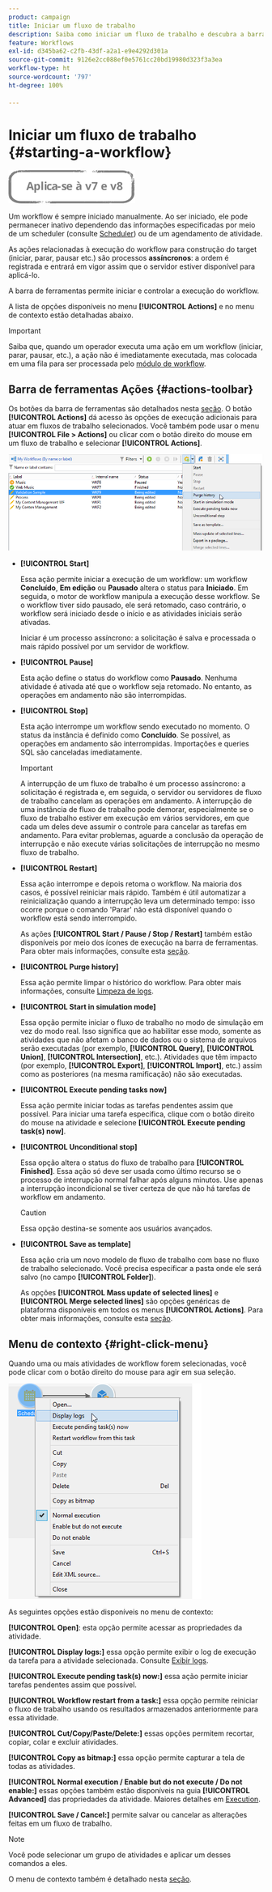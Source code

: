 ```yaml
---
product: campaign
title: Iniciar um fluxo de trabalho
description: Saiba como iniciar um fluxo de trabalho e descubra a barra de ferramentas de ações e o menu de clique com o botão direito do mouse do fluxo de trabalho
feature: Workflows
exl-id: d345ba62-c2fb-43df-a2a1-e9e4292d301a
source-git-commit: 9126e2cc088ef0e5761cc20bd19980d323f3a3ea
workflow-type: ht
source-wordcount: '797'
ht-degree: 100%

---
```


# Iniciar um fluxo de trabalho {#starting-a-workflow}

![](../../assets/common.svg)

Um workflow é sempre iniciado manualmente. Ao ser iniciado, ele pode permanecer inativo dependendo das informações especificadas por meio de um scheduler (consulte [Scheduler](scheduler.md)) ou de um agendamento de atividade. 

As ações relacionadas à execução do workflow para construção do target (iniciar, parar, pausar etc.) são processos **assíncronos**: a ordem é registrada e entrará em vigor assim que o servidor estiver disponível para aplicá-lo.

A barra de ferramentas permite iniciar e controlar a execução do workflow.

A lista de opções disponíveis no menu **[!UICONTROL Actions]** e no menu de contexto estão detalhadas abaixo.

>[!IMPORTANT]
>
>Saiba que, quando um operador executa uma ação em um workflow (iniciar, parar, pausar, etc.), a ação não é imediatamente executada, mas colocada em uma fila para ser processada pelo [módulo de workflow](architecture.md).

## Barra de ferramentas Ações {#actions-toolbar}

Os botões da barra de ferramentas são detalhados nesta [seção](../../campaign/using/marketing-campaign-deliveries.md#building-the-main-target-in-a-workflow). O botão **[!UICONTROL Actions]** dá acesso às opções de execução adicionais para atuar em fluxos de trabalho selecionados. Você também pode usar o menu **[!UICONTROL File > Actions]** ou clicar com o botão direito do mouse em um fluxo de trabalho e selecionar **[!UICONTROL Actions]**.

![](assets/purge_historique.png)

* **[!UICONTROL Start]**

   Essa ação permite iniciar a execução de um workflow: um workflow **Concluído**, **Em edição** ou **Pausado** altera o status para **Iniciado**. Em seguida, o motor de workflow manipula a execução desse workflow. Se o workflow tiver sido pausado, ele será retomado, caso contrário, o workflow será iniciado desde o início e as atividades iniciais serão ativadas.

   Iniciar é um processo assíncrono: a solicitação é salva e processada o mais rápido possível por um servidor de workflow.

* **[!UICONTROL Pause]**

   Esta ação define o status do workflow como **Pausado**. Nenhuma atividade é ativada até que o workflow seja retomado. No entanto, as operações em andamento não são interrompidas.

* **[!UICONTROL Stop]**

   Esta ação interrompe um workflow sendo executado no momento. O status da instância é definido como **Concluído**. Se possível, as operações em andamento são interrompidas. Importações e queries SQL são canceladas imediatamente.

   >[!IMPORTANT]
   >
   >A interrupção de um fluxo de trabalho é um processo assíncrono: a solicitação é registrada e, em seguida, o servidor ou servidores de fluxo de trabalho cancelam as operações em andamento. A interrupção de uma instância de fluxo de trabalho pode demorar, especialmente se o fluxo de trabalho estiver em execução em vários servidores, em que cada um deles deve assumir o controle para cancelar as tarefas em andamento. Para evitar problemas, aguarde a conclusão da operação de interrupção e não execute várias solicitações de interrupção no mesmo fluxo de trabalho.

* **[!UICONTROL Restart]**

   Essa ação interrompe e depois retoma o workflow. Na maioria dos casos, é possível reiniciar mais rápido. Também é útil automatizar a reinicialização quando a interrupção leva um determinado tempo: isso ocorre porque o comando &#39;Parar&#39; não está disponível quando o workflow está sendo interrompido.

   As ações **[!UICONTROL Start / Pause / Stop / Restart]** também estão disponíveis por meio dos ícones de execução na barra de ferramentas. Para obter mais informações, consulte esta [seção](../../campaign/using/marketing-campaign-deliveries.md#creating-a-targeting-workflow).

* **[!UICONTROL Purge history]**

   Essa ação permite limpar o histórico do workflow. Para obter mais informações, consulte [Limpeza de logs](monitoring-workflow-execution.md#purging-the-logs).

* **[!UICONTROL Start in simulation mode]**

   Essa opção permite iniciar o fluxo de trabalho no modo de simulação em vez do modo real. Isso significa que ao habilitar esse modo, somente as atividades que não afetam o banco de dados ou o sistema de arquivos serão executadas (por exemplo, **[!UICONTROL Query]**, **[!UICONTROL Union]**, **[!UICONTROL Intersection]**, etc.). Atividades que têm impacto (por exemplo, **[!UICONTROL Export]**, **[!UICONTROL Import]**, etc.) assim como as posteriores (na mesma ramificação) não são executadas.

* **[!UICONTROL Execute pending tasks now]**

   Essa ação permite iniciar todas as tarefas pendentes assim que possível. Para iniciar uma tarefa específica, clique com o botão direito do mouse na atividade e selecione **[!UICONTROL Execute pending task(s) now]**.

* **[!UICONTROL Unconditional stop]**

   Essa opção altera o status do fluxo de trabalho para **[!UICONTROL Finished]**. Essa ação só deve ser usada como último recurso se o processo de interrupção normal falhar após alguns minutos. Use apenas a interrupção incondicional se tiver certeza de que não há tarefas de workflow em andamento.

   >[!CAUTION]
   >
   >Essa opção destina-se somente aos usuários avançados.

* **[!UICONTROL Save as template]**

   Essa ação cria um novo modelo de fluxo de trabalho com base no fluxo de trabalho selecionado. Você precisa especificar a pasta onde ele será salvo (no campo **[!UICONTROL Folder]**).

   As opções **[!UICONTROL Mass update of selected lines]** e **[!UICONTROL Merge selected lines]** são opções genéricas de plataforma disponíveis em todos os menus **[!UICONTROL Actions]**. Para obter mais informações, consulte esta [seção](../../platform/using/updating-data.md).

## Menu de contexto {#right-click-menu}

Quando uma ou mais atividades de workflow forem selecionadas, você pode clicar com o botão direito do mouse para agir em sua seleção.

![](assets/contextual_menu.png)

As seguintes opções estão disponíveis no menu de contexto:

**[!UICONTROL Open]**: esta opção permite acessar as propriedades da atividade.

**[!UICONTROL Display logs:]** essa opção permite exibir o log de execução da tarefa para a atividade selecionada. Consulte [Exibir logs](monitoring-workflow-execution.md#displaying-logs).

**[!UICONTROL Execute pending task(s) now:]** essa ação permite iniciar tarefas pendentes assim que possível.

**[!UICONTROL Workflow restart from a task:]** essa opção permite reiniciar o fluxo de trabalho usando os resultados armazenados anteriormente para essa atividade.

**[!UICONTROL Cut/Copy/Paste/Delete:]** essas opções permitem recortar, copiar, colar e excluir atividades.

**[!UICONTROL Copy as bitmap:]** essa opção permite capturar a tela de todas as atividades.

**[!UICONTROL Normal execution / Enable but do not execute / Do not enable:]** essas opções também estão disponíveis na guia **[!UICONTROL Advanced]** das propriedades da atividade. Maiores detalhes em [Execution](advanced-parameters.md#execution).

**[!UICONTROL Save / Cancel:]** permite salvar ou cancelar as alterações feitas em um fluxo de trabalho.

>[!NOTE]
>
>Você pode selecionar um grupo de atividades e aplicar um desses comandos a eles.

O menu de contexto também é detalhado nesta [seção](../../campaign/using/marketing-campaign-deliveries.md#executing-a-workflow).
